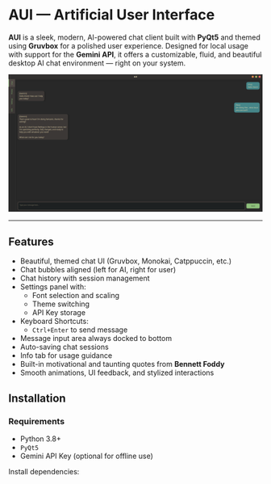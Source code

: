 # AUI — Artificial User Interface

**AUI** is a sleek, modern, AI-powered chat client built with **PyQt5** and themed using **Gruvbox** for a polished user experience. Designed for local usage with support for the **Gemini API**, it offers a customizable, fluid, and beautiful desktop AI chat environment — right on your system.

![aui-preview](preview.png)

---

## Features

- Beautiful, themed chat UI (Gruvbox, Monokai, Catppuccin, etc.)
- Chat bubbles aligned (left for AI, right for user)
- Chat history with session management
- Settings panel with:
  - Font selection and scaling
  - Theme switching
  - API Key storage
- Keyboard Shortcuts:
  - `Ctrl+Enter` to send message
- Message input area always docked to bottom
- Auto-saving chat sessions
- Info tab for usage guidance
- Built-in motivational and taunting quotes from **Bennett Foddy**
- Smooth animations, UI feedback, and stylized interactions

## Installation

### Requirements

- Python 3.8+
- `PyQt5`
- Gemini API Key (optional for offline use)

Install dependencies:
